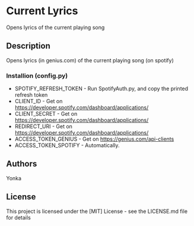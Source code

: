 # Current Lyrics

Opens lyrics of the current playing song

## Description

Opens lyrics (in genius.com) of the current playing song (on spotify)

### Installion (config.py)
* SPOTIFY_REFRESH_TOKEN - Run SpotifyAuth.py, and copy the printed refresh token 
* CLIENT_ID - Get on https://developer.spotify.com/dashboard/applications/
* CLIENT_SECRET - Get on https://developer.spotify.com/dashboard/applications/
* REDIRECT_URI - Get on https://developer.spotify.com/dashboard/applications/
* ACCESS_TOKEN_GENIUS - Get on https://genius.com/api-clients
* ACCESS_TOKEN_SPOTIFY - Automatically.

## Authors

Yonka

## License

This project is licensed under the [MIT] License - see the LICENSE.md file for details
